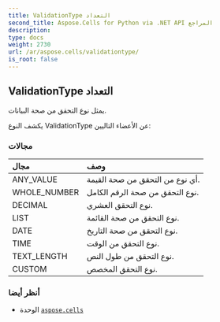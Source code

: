 ```yaml
---
title: ValidationType التعداد
second_title: Aspose.Cells for Python via .NET API المراجع
description:
type: docs
weight: 2730
url: /ar/aspose.cells/validationtype/
is_root: false
---
```

##  ValidationType التعداد
يمثل نوع التحقق من صحة البيانات.



يكشف النوع ValidationType عن الأعضاء التاليين:

###  مجالات
| مجال| وصف|
| :- | :- |
| ANY_VALUE | أي نوع من التحقق من صحة القيمة.|
| WHOLE_NUMBER | نوع التحقق من صحة الرقم الكامل.|
| DECIMAL | نوع التحقق العشري.|
| LIST | نوع التحقق من صحة القائمة.|
| DATE | نوع التحقق من صحة التاريخ.|
| TIME | نوع التحقق من الوقت.|
| TEXT_LENGTH | نوع التحقق من طول النص.|
| CUSTOM | نوع التحقق المخصص.|



###  أنظر أيضا
* الوحدة [`aspose.cells`](..)
